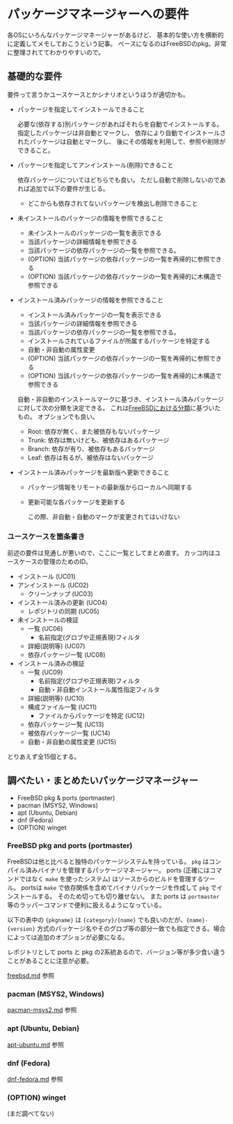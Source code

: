 # パッケージマネージャーへの要件

各OSにいろんなパッケージマネージャーがあるけど、
基本的な使い方を横断的に定義してメモしておこうという記事。
ベースになるのはFreeBSDのpkg。非常に整理されててわかりやすいので。

## 基礎的な要件

要件って言うかユースケースとかシナリオというほうが適切かも。

*   パッケージを指定してインストールできること

    必要な(依存する)別パッケージがあればそれらを自動でインストールする。
    指定したパッケージは非自動とマークし、
    依存により自動でインストールされたパッケージは自動とマークし、
    後にその情報を利用して、参照や削除ができること。

*   パッケージを指定してアンインストール(削除)できること

    依存パッケージについてはどちらでも良い。
    ただし自動で削除しないのであれば追加で以下の要件が生じる。

    *   どこからも依存されてないパッケージを検出し削除できること

*   未インストールのパッケージの情報を参照できること

    * 未インストールのパッケージの一覧を表示できる
    * 当該パッケージの詳細情報を参照できる
    * 当該パッケージの依存パッケージの一覧を参照できる。
    * (OPTION) 当該パッケージの依存パッケージの一覧を再帰的に参照できる
    * (OPTION) 当該パッケージの依存パッケージの一覧を再帰的に木構造で参照できる

*   インストール済みパッケージの情報を参照できること

    *   インストール済みパッケージの一覧を表示できる
    *   当該パッケージの詳細情報を参照できる
    *   当該パッケージの依存パッケージの一覧を参照できる。
    *   インストールされているファイルが所属するパッケージを特定する
    *   自動・非自動の属性変更
    *   (OPTION) 当該パッケージの依存パッケージの一覧を再帰的に参照できる
    *   (OPTION) 当該パッケージの依存パッケージの一覧を再帰的に木構造で参照できる

    自動・非自動のインストールマークに基づき、インストール済みパッケージに対して次の分類を決定できる。
    これは[FreeBSDにおける分類](https://docs.freebsd.org/en/books/handbook/ports/#portmaster)に基づいたもの。
    オプションでも良い。

    *   Root: 依存が無く、また被依存もないパッケージ
    *   Trunk: 依存は無いけども、被依存はあるパッケージ
    *   Branch: 依存が有り、被依存もあるパッケージ
    *   Leaf: 依存は有るが、被依存はないパッケージ

*   インストール済みパッケージを最新版へ更新できること

    *   パッケージ情報をリモートの最新版からローカルへ同期する
    *   更新可能な各パッケージを更新する

        この際、非自動・自動のマークが変更されてはいけない

### ユースケースを箇条書き

前述の要件は見通しが悪いので、ここに一覧としてまとめ直す。 
カッコ内はユースケースの管理のためのID。

*   インストール (UC01)
*   アンインストール (UC02)
    *   クリーンナップ (UC03)
*   インストール済みの更新 (UC04)
    *   レポジトリの同期 (UC05)
*   未インストールの検証
    *   一覧 (UC06)
        *   名前指定(グロブや正規表現)フィルタ
    *   詳細(説明等) (UC07)
    *   依存パッケージ一覧 (UC08)
*   インストール済みの検証
    *   一覧 (UC09)
        *   名前指定(グロブや正規表現)フィルタ
        *   自動・非自動インストール属性指定フィルタ
    *   詳細(説明等) (UC10)
    *   構成ファイル一覧 (UC11)
        *   ファイルからパッケージを特定 (UC12)
    *   依存パッケージ一覧 (UC13)
    *   被依存パッケージ一覧 (UC14)
    *   自動・非自動の属性変更 (UC15)

とりあえず全15個とする。

## 調べたい・まとめたいパッケージマネージャー

*   FreeBSD pkg & ports (portmaster)
*   pacman (MSYS2, Windows)
*   apt (Ubuntu, Debian)
*   dnf (Fedora)
*   (OPTION) winget

### FreeBSD pkg and ports (portmaster)

FreeBSDは他と比べると独特のパッケージシステムを持っている。
`pkg` はコンパイル済みバイナリを管理するパッケージマネージャー。
ports (正確にはコマンドではなく `make` を使ったシステム) はソースからのビルドを管理するツール。
portsは `make` で依存関係を含めてバイナリパッケージを作成して `pkg` でインストールする。
そのため切っても切り離せない。
また ports は `portmaster` 等のラッパーコマンドで便利に扱えるようになっている。

以下の表中の `{pkgname}` は `{category}/{name}` でも良いのだが、`{name}-{version}` 方式のパッケージ名やそのグロブ等の部分一致でも指定できる。場合によっては追加のオプションが必要になる。

レポジトリとして ports と pkg の2系統あるので、バージョン等が多少食い違うことがあることに注意が必要。

[freebsd.md](./freebsd.md) 参照

### pacman (MSYS2, Windows)

[pacman-msys2.md](./pacman-msys2.md) 参照

### apt (Ubuntu, Debian)

[apt-ubuntu.md](./apt-ubuntu.md) 参照

### dnf (Fedora)

[dnf-fedora.md](./dnf-fedora.md) 参照

### (OPTION) winget

(まだ調べてない)
